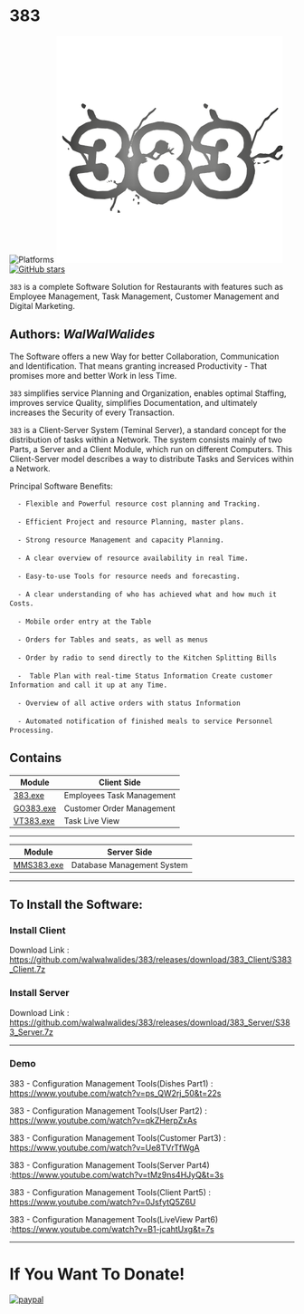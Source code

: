 # 383
![Platforms](https://img.shields.io/badge/Supported%20platforms-Win32%20and%20Win64-red.svg)
![](383.png)
[![GitHub stars](https://img.shields.io/github/stars/walwalwalides/383)](https://github.com/walwalwalides/383/stargazers)


`383` is a complete Software Solution for Restaurants with features such as Employee Management, Task Management, Customer Management and Digital Marketing.


**Authors:**  *WalWalWalides*
------

The Software offers a new Way for better Collaboration, Communication and Identification. That means granting increased Productivity - That promises more and better Work in less Time.

`383` simplifies service Planning and Organization, enables optimal Staffing, improves service Quality, simplifies Documentation, and ultimately increases the Security of every Transaction.

`383` is a Client-Server System (Teminal Server), a standard concept for the distribution of tasks within a Network.
The system consists mainly of two Parts, a Server and a Client Module, which run on different Computers.
This Client-Server model describes a way to distribute Tasks and Services within a Network.


Principal Software Benefits:

      - Flexible and Powerful resource cost planning and Tracking.

      - Efficient Project and resource Planning, master plans.

      - Strong resource Management and capacity Planning.

      - A clear overview of resource availability in real Time.

      - Easy-to-use Tools for resource needs and forecasting.

      - A clear understanding of who has achieved what and how much it Costs.

      - Mobile order entry at the Table

      - Orders for Tables and seats, as well as menus

      - Order by radio to send directly to the Kitchen Splitting Bills

      -  Table Plan with real-time Status Information Create customer Information and call it up at any Time.

      - Overview of all active orders with status Information

      - Automated notification of finished meals to service Personnel Processing.
    
    


## Contains

| Module | Client Side | 
| --- | --- |
|[383.exe](https://github.com/walwalwalides/383/tree/master/Client/383)|Employees Task Management       |
|[GO383.exe](https://github.com/walwalwalides/383/tree/master/Client/GO383)| Customer Order Management  |
|[VT383.exe](https://github.com/walwalwalides/383/tree/master/Client/VT383)| Task Live View             |

------

| Module | Server Side | 
| --- | --- |
|[MMS383.exe](https://github.com/walwalwalides/383/tree/master/Server/MMS383)|Database Management System|

------

## To Install the Software:

### Install Client 
Download Link : https://github.com/walwalwalides/383/releases/download/383_Client/S383_Client.7z

### Install Server
Download Link : https://github.com/walwalwalides/383/releases/download/383_Server/S383_Server.7z

------
### Demo
383 - Configuration Management Tools(Dishes Part1) : https://www.youtube.com/watch?v=ps_QW2rj_50&t=22s

383 - Configuration Management Tools(User Part2) : https://www.youtube.com/watch?v=qkZHerpZxAs

383 - Configuration Management Tools(Customer Part3) : https://www.youtube.com/watch?v=Ue8TVrTfWgA

383 - Configuration Management Tools(Server Part4) :https://www.youtube.com/watch?v=tMz9ns4HJyQ&t=3s

383 - Configuration Management Tools(Client Part5) : https://www.youtube.com/watch?v=0JsfytQ5Z6U

383 - Configuration Management Tools(LiveView Part6) :https://www.youtube.com/watch?v=B1-jcahtUxg&t=7s 

------

# If You Want To Donate!

[![paypal](https://www.paypalobjects.com/en_US/i/btn/btn_donateCC_LG.gif)](https://www.paypal.com/cgi-bin/webscr?cmd=_s-xclick&hosted_button_id=Y79F36A9BGLHS&source=url)


